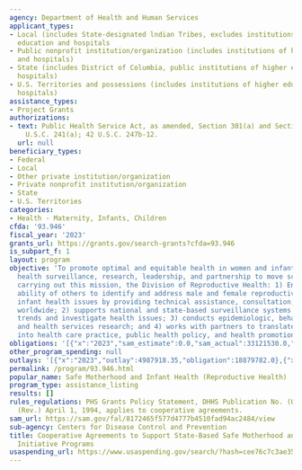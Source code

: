 ```yaml
---
agency: Department of Health and Human Services
applicant_types:
- Local (includes State-designated lndian Tribes, excludes institutions of higher
  education and hospitals
- Public nonprofit institution/organization (includes institutions of higher education
  and hospitals)
- State (includes District of Columbia, public institutions of higher education and
  hospitals)
- U.S. Territories and possessions (includes institutions of higher education and
  hospitals)
assistance_types:
- Project Grants
authorizations:
- text: Public Health Service Act, as amended, Section 301(a) and Section 317K, 42
    U.S.C. 241(a); 42 U.S.C. 247b-12.
  url: null
beneficiary_types:
- Federal
- Local
- Other private institution/organization
- Private nonprofit institution/organization
- State
- U.S. Territories
categories:
- Health - Maternity, Infants, Children
cfda: '93.946'
fiscal_year: '2023'
grants_url: https://grants.gov/search-grants?cfda=93.946
is_subpart_f: 1
layout: program
objective: 'To promote optimal and equitable health in women and infants through public
  health surveillance, research, leadership, and partnership to move science to practice.  In
  carrying out this mission, the Division of Reproductive Health: 1) Enhances the
  ability of others to identify and address male and female reproductive issues and
  infant health issues by providing technical assistance, consultation, and training
  worldwide; 2) supports national and state-based surveillance systems to monitor
  trends and investigate health issues; 3) conducts epidemiologic, behavioral, demographic
  and health services research; and 4) works with partners to translate research findings
  into health care practice, public health policy, and health promotion strategies.'
obligations: '[{"x":"2023","sam_estimate":0.0,"sam_actual":33121530.0,"usa_spending_actual":31480639.79},{"x":"2024","sam_estimate":0.0,"sam_actual":49170753.0,"usa_spending_actual":48570377.88},{"x":"2025","sam_estimate":0.0,"sam_actual":31480640.0,"usa_spending_actual":0.0}]'
other_program_spending: null
outlays: '[{"x":"2023","outlay":4987918.35,"obligation":18879782.0},{"x":"2024","outlay":0.0,"obligation":23980046.0},{"x":"2025","outlay":0.0,"obligation":0.0}]'
permalink: /program/93.946.html
popular_name: Safe Motherhood and Infant Health (Reproductive Health)
program_type: assistance_listing
results: []
rules_regulations: PHS Grants Policy Statement, DHHS Publication No. (OASH) 94-50,000,
  (Rev.) April 1, 1994, applies to cooperative agreements.
sam_url: https://sam.gov/fal/8172465f577d4777b4510fad94ac2484/view
sub-agency: Centers for Disease Control and Prevention
title: Cooperative Agreements to Support State-Based Safe Motherhood and Infant Health
  Initiative Programs
usaspending_url: https://www.usaspending.gov/search/?hash=cee76c7c3ae358d48d025a279b26d23a
---
```

